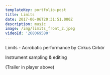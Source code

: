 ```yaml
---
templateKey: portfolio-post
title: Limits
date: 2017-06-06T20:31:51.000Z
description: music
image: /img/limits_front_2.jpeg
videoId: '268069580'
---
```

Limits - Acrobatic performance by Cirkus Cirkör

Instrument sampling & editing

(Trailer in player above)
